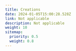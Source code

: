 ```yaml
---
title: Creations
date: 2024-01-05T15:00:28.528Z
link: Not applicable
description: Not applicable
weight: 10
sitemap:
  priority: 0.5
  weight: 0.8
---
```

